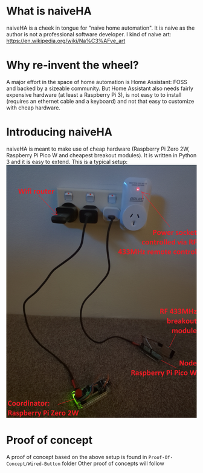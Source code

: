 # What is naiveHA
naiveHA is a cheek in tongue for "naive home automation". It is naive as the author is not a professional software developer. I  kind of naive art: https://en.wikipedia.org/wiki/Na%C3%AFve_art

# Why re-invent the wheel?
A major effort in the space of home automation is Home Assistant: FOSS and backed by a sizeable community. But Home Assistant also needs fairly expensive hardware (at least a Raspberry Pi 3), is not easy to to install (requires an ethernet cable and a keyboard) and not that easy to customize with cheap hardware.

# Introducing naiveHA
naiveHA is meant to make use of cheap hardware (Raspberry Pi Zero 2W, Raspberry Pi Pico W and cheapest breakout modules). It is written in Python 3 and it is easy to extend. This is a typical setup:
![typical naiveHA setup](https://raw.githubusercontent.com/naive-HA/naiveHA/main/Proof-Of-Concept/Wired-Button/IMG_20230319_191916_341.jpg)

# Proof of concept
A proof of concept based on the above setup is found in `Proof-Of-Concept/Wired-Button` folder
Other proof of concepts will follow